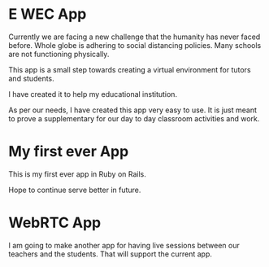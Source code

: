 # E WEC App

Currently we are facing a new challenge that the humanity has never faced before. Whole globe is adhering to social distancing policies. Many schools are not functioning physically.

This app is a small step towards creating a virtual environment for tutors and students.

I have created it to help my educational institution.

As per our needs, I have created this app very easy to use. It is just meant to prove a supplementary for our day to day classroom activities and work.

# My first ever App

This is my first ever app in Ruby on Rails.

Hope to continue serve better in future.

# WebRTC App

I am going to make another app for having live sessions between our teachers and the students. That will support the current app.
